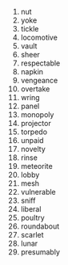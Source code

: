 1. nut
2. yoke
3. tickle
4. locomotive
5. vault
6. sheer
7. respectable
8. napkin
9. vengeance
10. overtake
11. wring
12. panel
13. monopoly
14. projector
15. torpedo
16. unpaid
17. novelty
18. rinse
19. meteorite
20. lobby
21. mesh
22. vulnerable
23. sniff
24. liberal
25. poultry
26. roundabout
27. scarlet
28. lunar
29. presumably

